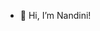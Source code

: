 - 👋 Hi, I’m Nandini!

<!---
nainaa25/nainaa25 is a ✨ special ✨ repository because its `README.md` (this file) appears on your GitHub profile.
You can click the Preview link to take a look at your changes.
--->
